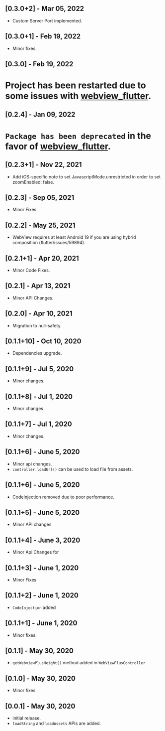 ## [0.3.0+2] - Mar 05, 2022
* Custom Server Port implemented.

## [0.3.0+1] - Feb 19, 2022
* Minor fixes.

## [0.3.0] - Feb 19, 2022
# Project has been restarted due to some issues with [webview_flutter](https://pub.dartlang.org/packages/webview_flutter).



## [0.2.4] - Jan 09, 2022
# `Package has been deprecated` in the favor of [webview_flutter](https://pub.dartlang.org/packages/webview_flutter).

## [0.2.3+1] - Nov 22, 2021
* Add iOS-specific note to set JavascriptMode.unrestricted in order to set zoomEnabled: false.

## [0.2.3] - Sep 05, 2021
* Minor Fixes.

## [0.2.2] - May 25, 2021
* WebView requires at least Android 19 if you are using hybrid composition (flutter/issues/59894).

## [0.2.1+1] - Apr 20, 2021
* Minor Code Fixes.

## [0.2.1] - Apr 13, 2021
* Minor API Changes.

## [0.2.0] - Apr 10, 2021
* Migration to null-safety.

## [0.1.1+10] - Oct 10, 2020
* Dependencies upgrade.

## [0.1.1+9] - Jul 5, 2020
* Minor changes.

## [0.1.1+8] - Jul 1, 2020
* Minor changes.

## [0.1.1+7] - Jul 1, 2020
* Minor changes.

## [0.1.1+6] - June 5, 2020
* Minor api changes.
* `controller.loadUrl()` can be used to load file from assets.

## [0.1.1+6] - June 5, 2020
* CodeInjection removed due to poor performance.

## [0.1.1+5] - June 5, 2020
* Minor API changes

## [0.1.1+4] - June 3, 2020
* Minor Api Changes for 

## [0.1.1+3] - June 1, 2020
* Minor Fixes

## [0.1.1+2] - June 1, 2020
* `CodeInjection` added

## [0.1.1+1] - June 1, 2020
* Minor fixes.

## [0.1.1] - May 30, 2020
* `getWebviewPlusHeight()` method added in `WebViewPlusController`

## [0.1.0] - May 30, 2020
* Minor fixes

## [0.0.1] - May 30, 2020

* initial release.
* `loadString` and `loadAssets` APIs are added.